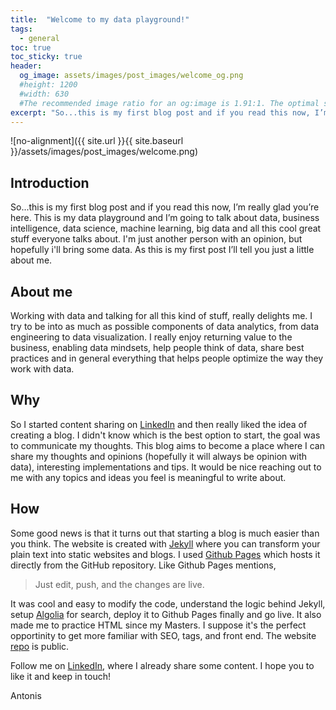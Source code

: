 ```yaml
---
title:  "Welcome to my data playground!"
tags:
  - general
toc: true
toc_sticky: true
header:
  og_image: assets/images/post_images/welcome_og.png
  #height: 1200
  #width: 630
  #The recommended image ratio for an og:image is 1.91:1. The optimal size would be 1200 x 630.
excerpt: "So...this is my first blog post and if you read this now, I’m really glad you’re here."
---
```


![no-alignment]({{ site.url }}{{ site.baseurl }}/assets/images/post_images/welcome.png)

## Introduction
 So...this is my first blog post and if you read this now, I’m really glad you’re here. This is my data playground and I’m going to talk about data, business intelligence, data science, machine learning, big data and all this cool great stuff everyone talks about. I'm just another person with an opinion, but hopefully i'll bring some data. As this is my first post I’ll tell you just a little about me.
## About me
Working with data and talking for all this kind of stuff, really delights me. I try to be into as much as possible components of data analytics, from data engineering to data visualization. I really enjoy returning value to the business, enabling data mindsets, help people think of data, share best practices and in general everything that helps people optimize the way they work with data.
## Why
So I started content sharing on [LinkedIn](https://www.linkedin.com/in/antonios-angelakis-249899101/) and then really liked the idea of creating a blog. I didn't know which is the best option to start, the goal was to communicate my thoughts.
This blog aims to become a place where I can share my thoughts and opinions (hopefully it will always be opinion with data), interesting implementations and tips. 
It would be nice reaching out to me with any topics and ideas you feel is meaningful to write about. 
## How
Some good news is that it turns out that starting a blog is much easier than you think. The website is created with [Jekyll](https://jekyllrb.com/) where you can transform your plain text into static websites and blogs. I used [Github Pages](https://pages.github.com/) which hosts it directly from the GitHub repository. Like Github Pages mentions,
> Just edit, push, and the changes are live.

It was cool and easy to modify the code, understand the logic behind Jekyll, setup [Algolia](https://www.algolia.com/) for search, deploy it to Github Pages finally and go live. It also made me to practice HTML since my Masters. I suppose it's the perfect opportinity to get more familiar with SEO, tags, and front end. 
The website [repo](https://github.com/angeanto/angeanto.github.io) is public.

Follow me on [LinkedIn](https://www.linkedin.com/in/antonios-angelakis-249899101/), where I already share some content. I hope you to like it and keep in touch! 

Antonis